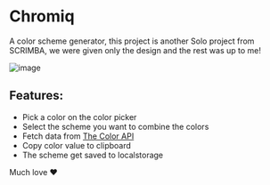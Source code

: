 # Chromiq
A color scheme generator, this project is another Solo project from SCRIMBA, we were given only the design and the rest was up to me!

![image](https://github.com/rafaelnacle/chromiq/assets/54647722/5274a7f2-6cc7-4f47-8606-2b8149d77662)

## Features:
- Pick a color on the color picker
- Select the scheme you want to combine the colors
- Fetch data from [The Color API](https://www.thecolorapi.com/)
- Copy color value to clipboard
- The scheme get saved to localstorage

Much love ❤️
